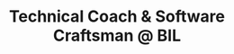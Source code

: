 ---
i: adrien_muller

name: Adrien Muller
title: Technical Coach & Software Craftsman @ BIL
about: 
location: Luxembourg
specialities:
    - 
    - 
tech-stack: 

linkedin: https://www.linkedin.com/in/adrien-muller-566373a/
twitter: 
website: 
---